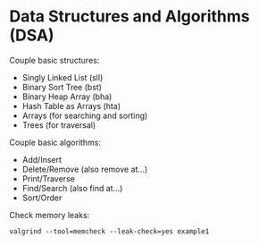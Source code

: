 # Data Structures and Algorithms (DSA)

Couple basic structures:
- Singly Linked List (sll)
- Binary Sort Tree (bst)
- Binary Heap Array (bha)
- Hash Table as Arrays (hta)
- Arrays (for searching and sorting) 
- Trees (for traversal)

Couple basic algorithms:
- Add/Insert
- Delete/Remove (also remove at...)
- Print/Traverse
- Find/Search (also find at...)
- Sort/Order

Check memory leaks:

    valgrind --tool=memcheck --leak-check=yes example1

